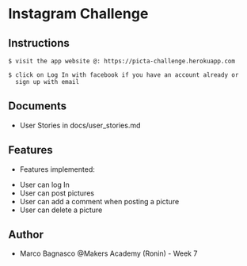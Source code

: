 Instagram Challenge
===================



Instructions
------------

```
$ visit the app website @: https://picta-challenge.herokuapp.com

$ click on Log In with facebook if you have an account already or
  sign up with email

```

Documents
---------

* User Stories in docs/user_stories.md

Features
--------

* Features implemented: 

- User can log In 
- User can post pictures 
- User can add a comment when posting a picture 
- User can delete a picture

 
Author
------

* Marco Bagnasco @Makers Academy (Ronin) - Week 7